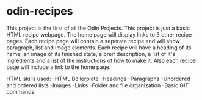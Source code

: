 # odin-recipes
This project is the first of all the Odin Projects.
This project is just a basic HTML recipe webpage.
The home page will display links to 3 other recipe pages.
Each recipe page will contain a seperate recipe and will
show paragraph, list and image elements.
Each recipe will have a heading of its name, an image of its finished state, a breif description, a list of it's ingredients and a list of the instructions of how to make it.
Also each recipe page will include a link to the home page.

HTML skills used:
-HTML Boilerplate
-Headings
-Paragraphs
-Unordered and ordered lists
-Images
-Links
-Folder and file organization
-Basic GIT commands